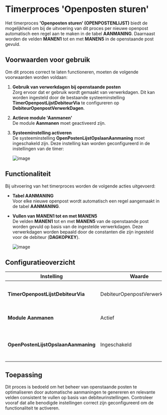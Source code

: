 # Timerproces 'Openposten sturen'

Het timerproces **'Openposten sturen' (OPENPOSTENLIJST)** biedt de mogelijkheid om bij de uitvoering van dit proces per nieuwe openpost automatisch een regel aan te maken in de tabel **AANMANING**. Daarnaast worden de velden **MANEN1** tot en met **MANEN5** in de openstaande post gevuld.

## Voorwaarden voor gebruik

Om dit proces correct te laten functioneren, moeten de volgende voorwaarden worden voldaan:

1. **Gebruik van verwerkdagen bij openstaande posten**  
   Zorg ervoor dat er gebruik wordt gemaakt van verwerkdagen. Dit kan worden ingesteld door de bestaande systeeminstelling **TimerOpenpostLijstDebiteurVia** te configureren op **DebiteurOpenpostVerwerkDagen**.

2. **Actieve module 'Aanmanen'**  
   De module **Aanmanen** moet geactiveerd zijn.

3. **Systeeminstelling activeren**  
   De systeeminstelling **OpenPostenLijstOpslaanAanmaning** moet ingeschakeld zijn. Deze instelling kan worden geconfigureerd in de instellingen van de timer:

   ![image](https://github.com/user-attachments/assets/55f5b284-25ca-46da-b292-05db6ecf7812)

## Functionaliteit

Bij uitvoering van het timerproces worden de volgende acties uitgevoerd:

- **Tabel AANMANING**  
  Voor elke nieuwe openpost wordt automatisch een regel aangemaakt in de tabel **AANMANING**.

- **Vullen van MANEN1 tot en met MANEN5**  
  De velden **MANEN1** tot en met **MANEN5** van de openstaande post worden gevuld op basis van de ingestelde verwerkdagen. Deze verwerkdagen worden bepaald door de constanten die zijn ingesteld voor de debiteur (**DAGKOPKEY**).

  ![image](https://github.com/user-attachments/assets/486dd6ef-21e2-4403-a081-d91372a2f414)

## Configuratieoverzicht

| Instelling                               | Waarde                           | Beschrijving                                                   |
|------------------------------------------|-----------------------------------|---------------------------------------------------------------|
| **TimerOpenpostLijstDebiteurVia**        | DebiteurOpenpostVerwerkDagen     | Verwerkdagen gebruiken bij openstaande posten.                |
| **Module Aanmanen**                      | Actief                           | Vereist om aanmaningsregels aan te maken.                     |
| **OpenPostenLijstOpslaanAanmaning**      | Ingeschakeld                     | Maakt regels in tabel AANMANING en vult de velden MANEN1-5.   |

## Toepassing

Dit proces is bedoeld om het beheer van openstaande posten te optimaliseren door automatische aanmaningen te genereren en relevante velden consistent te vullen op basis van debiteurinstellingen. Controleer vooraf dat alle benodigde instellingen correct zijn geconfigureerd om de functionaliteit te activeren.
